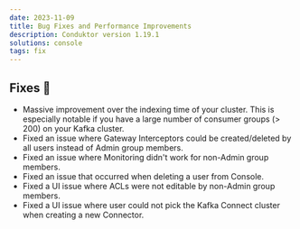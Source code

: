 ```yaml
---
date: 2023-11-09
title: Bug Fixes and Performance Improvements
description: Conduktor version 1.19.1
solutions: console
tags: fix
---
```


## Fixes 🔨

- Massive improvement over the indexing time of your cluster. This is especially notable if you have a large number of consumer groups (> 200) on your Kafka cluster.
- Fixed an issue where Gateway Interceptors could be created/deleted by all users instead of Admin group members.
- Fixed an issue where Monitoring didn't work for non-Admin group members.
- Fixed an issue that occurred when deleting a user from Console.
- Fixed a UI issue where ACLs were not editable by non-Admin group members.
- Fixed a UI issue where user could not pick the Kafka Connect cluster when creating a new Connector.
